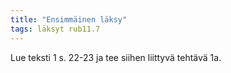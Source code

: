 ```yaml
---
title: "Ensimmäinen läksy"
tags: läksyt rub11.7
---
```


Lue teksti 1 s. 22-23 ja tee siihen liittyvä tehtävä 1a. 